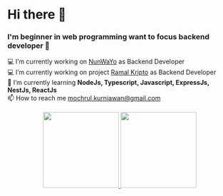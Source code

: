 <h1>Hi there 👋</h1>
<h3>I'm beginner in web programming want to focus backend developer 🤲</h3>
  💻 I’m currently working on <a href="https://nunwayo.com/home/">NunWaYo</a> as Backend Developer<br/>
  💻 I’m currently working on project <a href="https://github.com/ProjectPlantCapstoneRamalKriptoID/backend">Ramal Kripto</a> as Backend Developer<br/>
  🔎 I’m currently learning <strong>NodeJs, Typescript, Javascript, ExpressJs, NestJs, ReactJs</strong><br/>
  📫 How to reach me <a href="mailto:mochrul.kurniawan@gmail.com">mochrul.kurniawan@gmail.com</a><br/>
<br/>
<div align="center">
  <a href="https://github.com/mochammadsk/">
    <img height="170" src="https://github-readme-stats-eight-theta.vercel.app/api?username=mochammadsk&show_icons=true&theme=algolia&include_all_commits=true&count_private=true"/>
    <img height="170" src="https://github-readme-stats-eight-theta.vercel.app/api/top-langs/?username=mochammadsk&layout=compact&langs_count=8&theme=algolia"/>
  </a>
</div>
